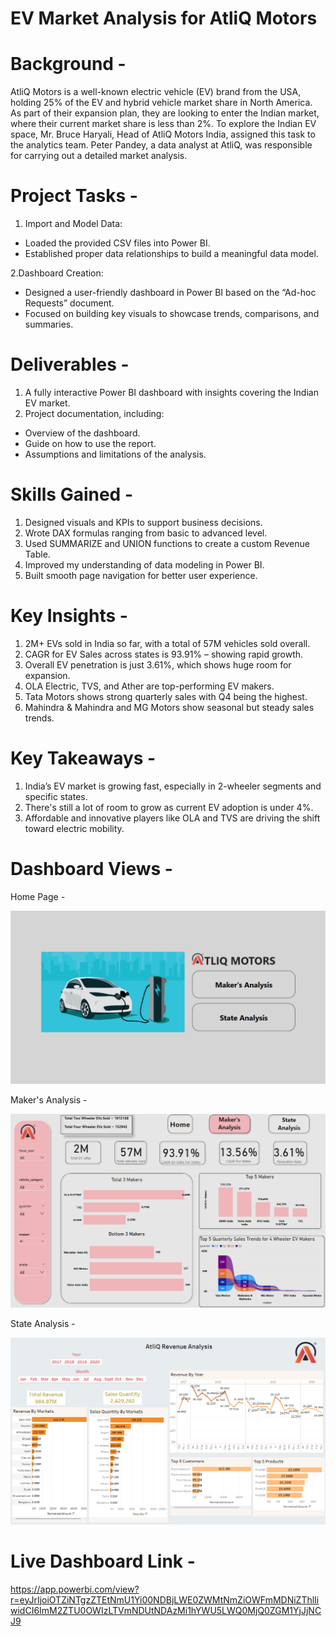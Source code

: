 # EV Market Analysis for AtliQ Motors

# Background -
AtliQ Motors is a well-known electric vehicle (EV) brand from the USA, holding 25% of the EV and hybrid vehicle market share in North America. As part of their expansion plan, they are looking to enter the Indian market, where their current market share is less than 2%. To explore the Indian EV space, Mr. Bruce Haryali, Head of AtliQ Motors India, assigned this task to the analytics team. Peter Pandey, a data analyst at AtliQ, was responsible for carrying out a detailed market analysis.

# Project Tasks - 

1. Import and Model Data:
  - Loaded the provided CSV files into Power BI.
  - Established proper data relationships to build a meaningful data model.

2.Dashboard Creation:
  -  Designed a user-friendly dashboard in Power BI based on the “Ad-hoc Requests” document.
  - Focused on building key visuals to showcase trends, comparisons, and summaries.

# Deliverables - 

1. A fully interactive Power BI dashboard with insights covering the Indian EV market.
2. Project documentation, including:
 - Overview of the dashboard.
 - Guide on how to use the report.
 - Assumptions and limitations of the analysis.

# Skills Gained -

1. Designed visuals and KPIs to support business decisions.
2. Wrote DAX formulas ranging from basic to advanced level.
3. Used SUMMARIZE and UNION functions to create a custom Revenue Table.
4. Improved my understanding of data modeling in Power BI.
5. Built smooth page navigation for better user experience.

# Key Insights - 

1. 2M+ EVs sold in India so far, with a total of 57M vehicles sold overall.
2. CAGR for EV Sales across states is 93.91% – showing rapid growth.
3. Overall EV penetration is just 3.61%, which shows huge room for expansion.
4. OLA Electric, TVS, and Ather are top-performing EV makers.
5. Tata Motors shows strong quarterly sales with Q4 being the highest.
6. Mahindra & Mahindra and MG Motors show seasonal but steady sales trends.

#  Key Takeaways - 

1. India’s EV market is growing fast, especially in 2-wheeler segments and specific states.
2. There's still a lot of room to grow as current EV adoption is under 4%.
3. Affordable and innovative players like OLA and TVS are driving the shift toward electric mobility.

# Dashboard Views - 

Home Page - 

![image_alt](https://github.com/Shriimant/Power-BI-EV-Market-Analysis/blob/main/Home%20Page%20-%20AtliQ%20Motors.png)

Maker's Analysis - 

![image_alt](https://github.com/Shriimant/Power-BI-EV-Market-Analysis/blob/main/Maker's%20Analysis.png)

State Analysis - 

![image_alt](https://github.com/Shriimant/Tableau-Revenue-Profit-Analytics/blob/main/Dashboard%20-%20Revenue%20Analysis.png)

# Live Dashboard Link - 

https://app.powerbi.com/view?r=eyJrIjoiOTZiNTgzZTEtNmU1Yi00NDBjLWE0ZWMtNmZiOWFmMDNiZThlIiwidCI6ImM2ZTU0OWIzLTVmNDUtNDAzMi1hYWU5LWQ0MjQ0ZGM1YjJjNCJ9




  

